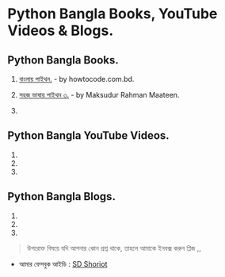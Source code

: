 # Python Bangla Books, YouTube Videos & Blogs.


## Python Bangla Books.


1. [বাংলায় পাইথন.](https://python.howtocode.com.bd/) - by howtocode.com.bd.

2. [সহজ ভাষায় পাইথন ৩.](https://python.maateen.me/) - by Maksudur Rahman Maateen.

3. 


## Python Bangla YouTube Videos.


1.

2.

3. 


## Python Bangla Blogs.


1.

2.

3. 


> উপরোক্ত বিষয়ে যদি আপনার কোন প্রশ্ন থাকে, তাহলে আমাকে ইনবক্স করুন প্লিজ ,,

* আমার ফেসবুক আইডি :  [SD Shoriot](https://www.facebook.com/shoriot)